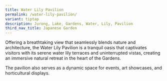 ```yaml
---
title: Water Lily Pavilion
permalink: /water-lily-pavilion/
variant: tiptap
description: Jurong, Lake, Gardens, Water, Lily, Pavilion
third_nav_title: Japanese Garden
---
```

<p>Offering a breathtaking view that seamlessly blends nature and architecture,
the Water Lily Pavilion is a tranquil oasis that captivates visitors with
its serene water lily terraces and uninterrupted vistas, creating an immersive
natural retreat in the heart of the Gardens.</p>
<p>The pavilion also serves as a dynamic space for events, art showcases,
and horticultural displays.</p>